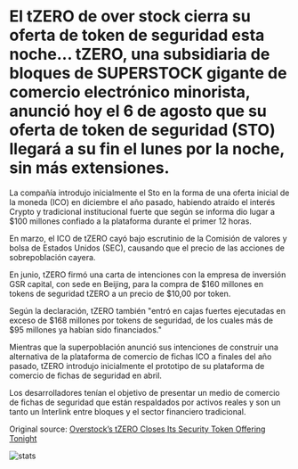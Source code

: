 # El tZERO de over stock cierra su oferta de token de seguridad esta noche... tZERO, una subsidiaria de bloques de SUPERSTOCK gigante de comercio electrónico minorista, anunció hoy el 6 de agosto que su oferta de token de seguridad (STO) llegará a su fin el lunes por la noche, sin más extensiones.

La compañía introdujo inicialmente el Sto en la forma de una oferta inicial de la moneda (ICO) en diciembre el año pasado, habiendo atraído el interés Crypto y tradicional institucional fuerte que según se informa dio lugar a $100 millones confiado a la plataforma durante el primer 12 horas.

En marzo, el ICO de tZERO cayó bajo escrutinio de la Comisión de valores y bolsa de Estados Unidos (SEC), causando que el precio de las acciones de sobrepoblación cayera.

En junio, tZERO firmó una carta de intenciones con la empresa de inversión GSR capital, con sede en Beijing, para la compra de $160 millones en tokens de seguridad tZERO a un precio de $10,00 por token.

Según la declaración, tZERO también "entró en cajas fuertes ejecutadas en exceso de $168 millones por tokens de seguridad, de los cuales más de $95 millones ya habían sido financiados."

Mientras que la superpoblación anunció sus intenciones de construir una alternativa de la plataforma de comercio de fichas ICO a finales del año pasado, tZERO introdujo inicialmente el prototipo de su plataforma de comercio de fichas de seguridad en abril.

Los desarrolladores tenían el objetivo de presentar un medio de comercio de fichas de seguridad que están respaldados por activos reales y son un tanto un Interlink entre bloques y el sector financiero tradicional.

Original source: [Overstock’s tZERO Closes Its Security Token Offering Tonight](https://cointelegraph.com/news/overstocks-tzero-closes-its-security-token-offering-tonight)

![stats](https://c.statcounter.com/11760860/0/a89fa40b/1/ "stats")